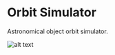 # Orbit Simulator

Astronomical object orbit simulator.

![alt text](https://github.com/allanschottler/OrbitSim/blob/master/data/planets/screen03.png)
